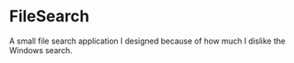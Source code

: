 # FileSearch
A small file search application I designed because of how much I dislike the Windows search.
